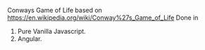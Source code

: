 Conways Game of Life based on https://en.wikipedia.org/wiki/Conway%27s_Game_of_Life
Done in 
1. Pure Vanilla Javascript.
2. Angular.
